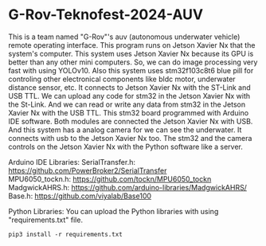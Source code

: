 # G-Rov-Teknofest-2024-AUV

This is a team named "G-Rov"'s auv (autonomous underwater vehicle) remote operating interface. This program runs on Jetson Xavier Nx that the system's computer. This system uses Jetson Xavier Nx because its GPU is better than any other mini computers. So, we can do image processing very fast with using YOLOv10. Also this system uses stm32f103c8t6 blue pill for controling other electronical components like bldc motor, underwater distance sensor, etc. It connects to Jetson Xavier Nx with the ST-Link and USB TTL. We can upload any code for stm32 in the Jetson Xavier Nx with the St-Link. And we can read or write any data from stm32 in the Jetson Xavier Nx with the USB TTL. This stm32 board programmed with Arduino IDE software. Both modules are connected the Jetson Xavier Nx with USB. And this system has a analog camera for we can see the underwater. It connects with usb to the Jetson Xavier Nx too. The stm32 and the camera controls on the Jetson Xavier Nx with the Python software like a server.

Arduino IDE Libraries:
SerialTransfer.h: https://github.com/PowerBroker2/SerialTransfer<br>
MPU6050_tockn.h: https://github.com/tockn/MPU6050_tockn<br>
MadgwickAHRS.h: https://github.com/arduino-libraries/MadgwickAHRS/<br>
Base.h: https://github.com/viyalab/Base100<br>

Python Libraries:
You can upload the Python libraries with using "requirements.txt" file.
```
pip3 install -r requirements.txt
```
